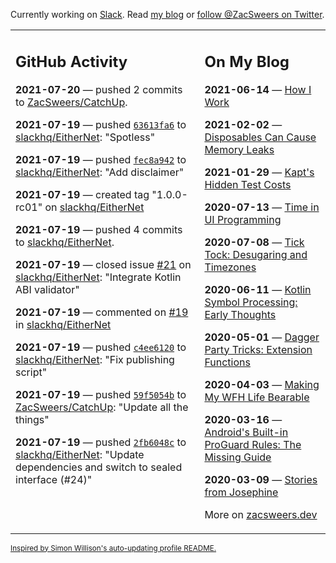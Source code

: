Currently working on [Slack](https://slack.com/). Read [my blog](https://zacsweers.dev/) or [follow @ZacSweers on Twitter](https://twitter.com/ZacSweers).

<table><tr><td valign="top" width="60%">

## GitHub Activity
<!-- githubActivity starts -->
**2021-07-20** — pushed 2 commits to [ZacSweers/CatchUp](https://api.github.com/repos/ZacSweers/CatchUp).

**2021-07-19** — pushed [`63613fa6`](https://github.com/slackhq/EitherNet/commit/63613fa68852c9b77f9836eca211a68ba2782f17) to [slackhq/EitherNet](https://api.github.com/repos/slackhq/EitherNet): "Spotless"

**2021-07-19** — pushed [`fec8a942`](https://github.com/slackhq/EitherNet/commit/fec8a942ab832adfd4ae1c47ac53d7f0690ea633) to [slackhq/EitherNet](https://api.github.com/repos/slackhq/EitherNet): "Add disclaimer"

**2021-07-19** — created tag "1.0.0-rc01" on [slackhq/EitherNet](https://api.github.com/repos/slackhq/EitherNet)

**2021-07-19** — pushed 4 commits to [slackhq/EitherNet](https://api.github.com/repos/slackhq/EitherNet).

**2021-07-19** — closed issue [#21](https://api.github.com/repos/slackhq/EitherNet/issues/21) on [slackhq/EitherNet](https://api.github.com/repos/slackhq/EitherNet): "Integrate Kotlin ABI validator"

**2021-07-19** — commented on [#19](https://github.com/slackhq/EitherNet/issues/19#issuecomment-882629999) in [slackhq/EitherNet](https://api.github.com/repos/slackhq/EitherNet)

**2021-07-19** — pushed [`c4ee6120`](https://github.com/slackhq/EitherNet/commit/c4ee6120ad5e51802d383028caabdb91e60ba55b) to [slackhq/EitherNet](https://api.github.com/repos/slackhq/EitherNet): "Fix publishing script"

**2021-07-19** — pushed [`59f5054b`](https://github.com/ZacSweers/CatchUp/commit/59f5054bc25b7f70b857e0d9e8310c94953486d7) to [ZacSweers/CatchUp](https://api.github.com/repos/ZacSweers/CatchUp): "Update all the things"

**2021-07-19** — pushed [`2fb6048c`](https://github.com/slackhq/EitherNet/commit/2fb6048ce8962ca6511846b5b5476610cadbbdb8) to [slackhq/EitherNet](https://api.github.com/repos/slackhq/EitherNet): "Update dependencies and switch to sealed interface (#24)"
<!-- githubActivity ends -->
</td><td valign="top" width="40%">

## On My Blog
<!-- blog starts -->
**2021-06-14** — [How I Work](https://www.zacsweers.dev/how-i-work/)

**2021-02-02** — [Disposables Can Cause Memory Leaks](https://www.zacsweers.dev/disposables-can-cause-memory-leaks/)

**2021-01-29** — [Kapt's Hidden Test Costs](https://www.zacsweers.dev/kapts-hidden-test-costs/)

**2020-07-13** — [Time in UI Programming](https://www.zacsweers.dev/time-in-ui/)

**2020-07-08** — [Tick Tock: Desugaring and Timezones](https://www.zacsweers.dev/ticktock-desugaring-timezones/)

**2020-06-11** — [Kotlin Symbol Processing: Early Thoughts](https://www.zacsweers.dev/kotlin-symbol-processor-early-thoughts/)

**2020-05-01** — [Dagger Party Tricks: Extension Functions](https://www.zacsweers.dev/dagger-party-tricks-extension-functions/)

**2020-04-03** — [Making My WFH Life Bearable](https://www.zacsweers.dev/making-wfh-life-bearable/)

**2020-03-16** — [Android's Built-in ProGuard Rules: The Missing Guide](https://www.zacsweers.dev/android-proguard-rules/)

**2020-03-09** — [Stories from Josephine](https://www.zacsweers.dev/stories-from-josephine/)
<!-- blog ends -->
More on [zacsweers.dev](https://zacsweers.dev/)
</td></tr></table>

<sub><a href="https://simonwillison.net/2020/Jul/10/self-updating-profile-readme/">Inspired by Simon Willison's auto-updating profile README.</a></sub>